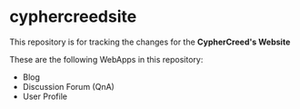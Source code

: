 # cyphercreedsite
This repository is for tracking the changes for the **CypherCreed's Website**

These are the following WebApps in this repository:
<ul>
 <li>Blog</li>
 <li>Discussion Forum (QnA)</li>
 <li>User Profile</li>
</ul>

